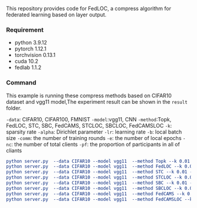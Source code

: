 This repository provides code for FedLOC, a compress algorithm for federated learning based on layer output.

### Requirement

* python 3.9.12
* pytorch 1.12.1
* torchvision 0.13.1
* cuda 10.2
* fedlab 1.1.2

### Command

This example is running these compress methods based on CIFAR10 dataset and vgg11 model,The experiment result can be shown in the `result` folder.

`-data`: CIFAR10, CIFAR100, FMNIST
`-model`:vgg11, CNN
`-method`:Topk, FedLOC, STC, SBC, FedCAMS, STCLOC, SBCLOC, FedCAMSLOC
`-k`: sparsity rate
`-alpha`: Dirichlet parameter
`-lr`: learning rate
`-b`: local batch size
`-comm`: the number of training rounds
`-e`: the number of local epochs
`-nc`: the number of total clients
`-pf`: the proportion of participants in all of cliants

```cmake
python server.py  --data CIFAR10 --model vgg11  --method Topk --k 0.01 --alpha 1.0 -lr 0.01
python server.py  --data CIFAR10 --model vgg11  --method FedLOC --k 0.01 --alpha 1.0 -lr 0.01
python server.py  --data CIFAR10 --model vgg11  --method STC --k 0.01 --alpha 1.0 -lr 0.01
python server.py  --data CIFAR10 --model vgg11  --method STCLOC --k 0.01 --alpha 1.0 -lr 0.01
python server.py  --data CIFAR10 --model vgg11  --method SBC --k 0.01 --alpha 1.0 -lr 0.01
python server.py  --data CIFAR10 --model vgg11  --method SBCLOC --k 0.01 --alpha 1.0 -lr 0.01
python server.py  --data CIFAR10 --model vgg11  --method FedCAMS --k 0.01 --alpha 1.0 -lr 0.01
python server.py  --data CIFAR10 --model vgg11  --method FedCAMSLOC --k 0.01 --alpha 1.0 -lr 0.01
```
